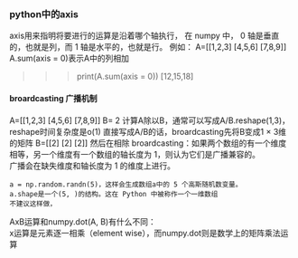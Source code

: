 ### python中的axis

axis用来指明将要进行的运算是沿着哪个轴执行，
在 numpy 中， 0 轴是垂直的，也就是列，而 1 轴是水平的，也就是行。
例如：
A=[[1,2,3]
   [4,5,6]
   [7,8,9]]
A.sum(axis = 0)表示A中的列相加
>>> print(A.sum(axis = 0))
>>> [12,15,18]

#### broardcasting 广播机制
A=[[1,2,3]
   [4,5,6]
   [7,8,9]]
B= 2
计算A除以B，通常可以写成A/B.reshape(1,3)，reshape时间复杂度是o(1)
直接写成A/B的话，broardcasting先将B变成1 × 3维的矩阵
B=[[2]
   [2] 
   [2]]
然后在相除
broardcasting：如果两个数组的有一个维度相等，另一个维度有一个数组的轴长度为 1，则认为它们是广播兼容的。  
广播会在缺失维度和轴长度为 1 的维度上进行。
```
a = np.random.randn(5)，这样会生成数组a中的 5 个高斯随机数变量。
a.shape是一个(5, )的结构。这在 Python 中被称作一个一维数组
不建议这样做，
```
AxB运算和numpy.dot(A, B)有什么不同：  
x运算是元素逐一相乘（element wise），而numpy.dot则是数学上的矩阵乘法运算
